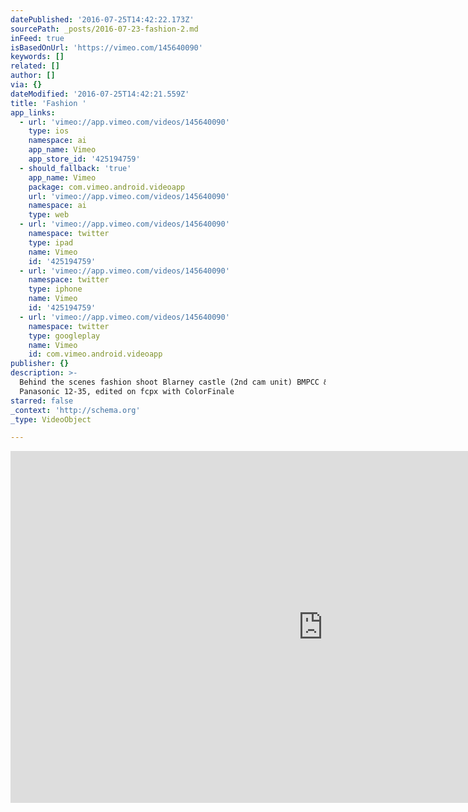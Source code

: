 ```yaml
---
datePublished: '2016-07-25T14:42:22.173Z'
sourcePath: _posts/2016-07-23-fashion-2.md
inFeed: true
isBasedOnUrl: 'https://vimeo.com/145640090'
keywords: []
related: []
author: []
via: {}
dateModified: '2016-07-25T14:42:21.559Z'
title: 'Fashion '
app_links:
  - url: 'vimeo://app.vimeo.com/videos/145640090'
    type: ios
    namespace: ai
    app_name: Vimeo
    app_store_id: '425194759'
  - should_fallback: 'true'
    app_name: Vimeo
    package: com.vimeo.android.videoapp
    url: 'vimeo://app.vimeo.com/videos/145640090'
    namespace: ai
    type: web
  - url: 'vimeo://app.vimeo.com/videos/145640090'
    namespace: twitter
    type: ipad
    name: Vimeo
    id: '425194759'
  - url: 'vimeo://app.vimeo.com/videos/145640090'
    namespace: twitter
    type: iphone
    name: Vimeo
    id: '425194759'
  - url: 'vimeo://app.vimeo.com/videos/145640090'
    namespace: twitter
    type: googleplay
    name: Vimeo
    id: com.vimeo.android.videoapp
publisher: {}
description: >-
  Behind the scenes fashion shoot Blarney castle (2nd cam unit) BMPCC &
  Panasonic 12-35, edited on fcpx with ColorFinale
starred: false
_context: 'http://schema.org'
_type: VideoObject

---
```

<iframe src="https://cdn.embedly.com/widgets/media.html?src=https%3A%2F%2Fplayer.vimeo.com%2Fvideo%2F145640090&amp;url=https%3A%2F%2Fvimeo.com%2F145640090&amp;image=http%3A%2F%2Fi.vimeocdn.com%2Fvideo%2F543848178_1280.jpg&amp;key=b7d04c9b404c499eba89ee7072e1c4f7&amp;type=text%2Fhtml&amp;schema=vimeo" width="1000" height="563" scrolling="no" frameborder="0" allowfullscreen="" style=""></iframe>